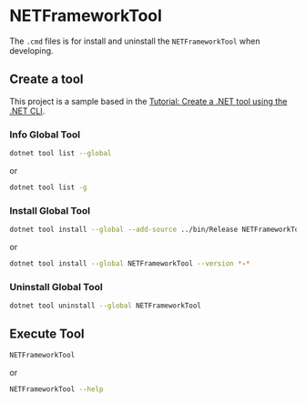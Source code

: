 # NETFrameworkTool

The `.cmd` files is for install and uninstall the `NETFrameworkTool` when developing.

## Create a tool

This project is a sample based in the [Tutorial: Create a .NET tool using the .NET CLI](https://learn.microsoft.com/en-us/dotnet/core/tools/global-tools-how-to-create).

### Info Global Tool

```bash
dotnet tool list --global
```

or 

```bash
dotnet tool list -g
```

### Install Global Tool

```bash
dotnet tool install --global --add-source ../bin/Release NETFrameworkTool --version *-*
```

or

```bash
dotnet tool install --global NETFrameworkTool --version *-*
```

### Uninstall Global Tool
```bash
dotnet tool uninstall --global NETFrameworkTool
```

## Execute Tool
```bash
NETFrameworkTool
```
or
```bash
NETFrameworkTool --help
```